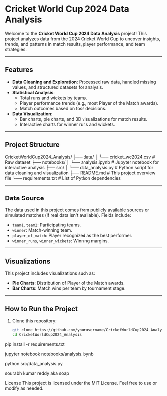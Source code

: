  # Cricket World Cup 2024 Data Analysis

Welcome to the **Cricket World Cup 2024 Data Analysis** project! This project analyzes data from the 2024 Cricket World Cup to uncover insights, trends, and patterns in match results, player performance, and team strategies.

---

## Features

- **Data Cleaning and Exploration**: Processed raw data, handled missing values, and structured datasets for analysis.
- **Statistical Analysis**:
  - Total runs and wickets by teams.
  - Player performance trends (e.g., most Player of the Match awards).
  - Match outcomes based on toss decisions.
- **Data Visualization**:
  - Bar charts, pie charts, and 3D visualizations for match results.
  - Interactive charts for winner runs and wickets.

---

## Project Structure

CricketWorldCup2024_Analysis/ ├── data/ │ └── cricket_wc2024.csv # Raw dataset ├── notebooks/ │ └── analysis.ipynb # Jupyter notebook for interactive analysis ├── src/ │ └── data_analysis.py # Python script for data cleaning and visualization ├── README.md # This project overview file └── requirements.txt # List of Python dependencies


---

## Data Source

The data used in this project comes from publicly available sources or simulated matches (if real data isn't available). Fields include:
- `team1`, `team2`: Participating teams.
- `winner`: Match-winning team.
- `player_of_match`: Player recognized as the best performer.
- `winner_runs`, `winner_wickets`: Winning margins.

---

## Visualizations

This project includes visualizations such as:
- **Pie Charts**: Distribution of Player of the Match awards.
- **Bar Charts**: Match wins per team by tournament stage.


---

## How to Run the Project

1. Clone this repository:
   ```bash
   git clone https://github.com/yourusername/CricketWorldCup2024_Analysis.git
   cd CricketWorldCup2024_Analysis

pip install -r requirements.txt

jupyter notebook notebooks/analysis.ipynb

python src/data_analysis.py


sourabh kumar reddy aka soap


License
This project is licensed under the MIT License. Feel free to use or modify as needed.
